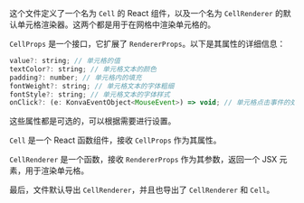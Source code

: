 这个文件定义了一个名为 `Cell` 的 React 组件，以及一个名为 `CellRenderer` 的默认单元格渲染器。这两个都是用于在网格中渲染单元格的。

`CellProps` 是一个接口，它扩展了 `RendererProps`。以下是其属性的详细信息：

```jsx
value?: string; // 单元格的值
textColor?: string; // 单元格文本的颜色
padding?: number; // 单元格内的填充
fontWeight?: string; // 单元格文本的字体粗细
fontStyle?: string; // 单元格文本的字体样式
onClick?: (e: KonvaEventObject<MouseEvent>) => void; // 单元格点击事件的处理函数
```

这些属性都是可选的，可以根据需要进行设置。

`Cell` 是一个 React 函数组件，接收 `CellProps` 作为其属性。

`CellRenderer` 是一个函数，接收 `RendererProps` 作为其参数，返回一个 JSX 元素，用于渲染单元格。

最后，文件默认导出 `CellRenderer`，并且也导出了 `CellRenderer` 和 `Cell`。